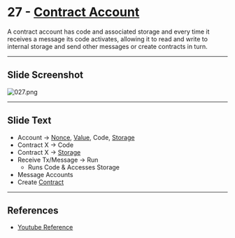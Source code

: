 # 27 - [Contract Account](Contract%20Account.md)

A contract account has code and associated storage and every time it receives a message its code activates, allowing it to read and write to internal storage and send other messages or create contracts in turn.

___
## Slide Screenshot
![027.png](../../images/1.Ethereum%20101/027.png)
___
## Slide Text
- Account -> [Nonce](Nonce.md), [Value](Value.md), Code, [Storage](Storage.md)
- Contract X -> Code
- Contract X -> [Storage](Storage.md)
- Receive Tx/Message -> Run
	- Runs Code & Accesses Storage
- Message Accounts
- Create [Contract](../2.%20Solidity%20101/Contract.md)
___
## References
- [Youtube Reference](https://youtu.be/zIeBfuXxuWs?t=279)